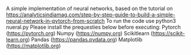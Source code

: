 A simple implementation of neural networks, based on the tutorial on https://analyticsindiamag.com/step-by-step-guide-to-build-a-simple-neural-network-in-pytorch-from-scratch
To run the code use python3 nueral.py
Please install the prequesties below before executing:
Pytorch (https://pytorch.org)
Numpy (https://numpy.org) 
Scikitlearn (https://scikit-learn.org) 
Pandas (https://pandas.pydata.org) 
Matplotlib (https://matplotlib.org)
